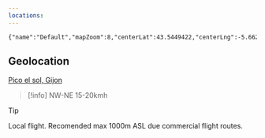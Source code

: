 ```yaml
---
locations:
---
```


```mapview
{"name":"Default","mapZoom":8,"centerLat":43.5449422,"centerLng":-5.66275,"query":"","chosenMapSource":0}
```


## Geolocation
[Pico el sol, Gijon](geo:43.4715157,-5.6698384)

> [!info] 
>NW-NE 15-20kmh

> [!tip] 
>Local flight.
>Recomended max 1000m ASL due commercial flight routes. 



